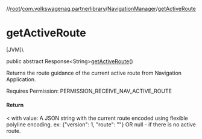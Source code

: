 //[root](../../../index.md)/[com.volkswagenag.partnerlibrary](../index.md)/[NavigationManager](index.md)/[getActiveRoute](get-active-route.md)

# getActiveRoute

[JVM]\

public abstract Response&lt;String&gt;[getActiveRoute](get-active-route.md)()

Returns the route guidance of the current active route from Navigation Application. 

Requires Permission: PERMISSION_RECEIVE_NAV_ACTIVE_ROUTE

#### Return

&lt; with value: A JSON string with the current route encoded using flexible polyline encoding. ex: {&quot;version&quot;: 1, &quot;route&quot;: &quot;&quot;} OR null - if there is no active route.
